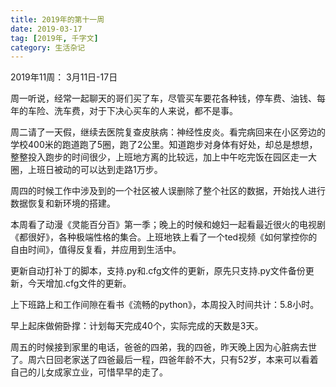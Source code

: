 ```yaml
---
title: 2019年的第十一周
date: 2019-03-17
tag: [2019年, 千字文]
category: 生活杂记
---
```


2019年11周： 3月11日-17日

周一听说，经常一起聊天的哥们买了车，尽管买车要花各种钱，停车费、油钱、每年的车险、洗车费，对于下决心买车的人来说，都不是事。

周二请了一天假，继续去医院复查皮肤病：神经性皮炎。看完病回来在小区旁边的学校400米的跑道跑了5圈，跑了2公里。知道跑步对身体有好处，却总是想想，整整投入跑步的时间很少，上班地方离的比较远，加上中午吃完饭在园区走一大圈，上班日被动的可以达到走路1万步。

周四的时候工作中涉及到的一个社区被人误删除了整个社区的数据，开始找人进行数据恢复和新环境的搭建。

本周看了动漫《灵能百分百》第一季；晚上的时候和媳妇一起看最近很火的电视剧《都很好》，各种极端性格的集合。上班地铁上看了一个ted视频《如何掌控你的自由时间》，值得反复看，并应用到生活中。

更新自动打补丁的脚本，支持.py和.cfg文件的更新，原先只支持.py文件备份更新，今天增加.cfg文件的更新。

上下班路上和工作间隙在看书《流畅的python》，本周投入时间共计：5.8小时。

早上起床做俯卧撑：计划每天完成40个，实际完成的天数是3天。

周五的时候接到家里的电话，爸爸的四弟，我的四爸，昨天晚上因为心脏病去世了。周六日回老家送了四爸最后一程，四爸年龄不大，只有52岁，本来可以看着自己的儿女成家立业，可惜早早的走了。

